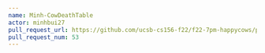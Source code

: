 ```yaml
---
name: Minh-CowDeathTable
actor: minhbui27
pull_request_url: https://github.com/ucsb-cs156-f22/f22-7pm-happycows/pull/53
pull_request_num: 53
---
```

